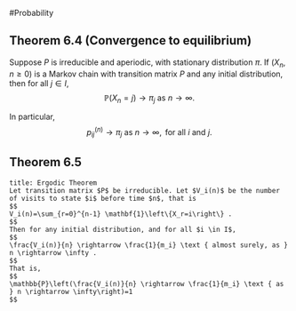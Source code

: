 #Probability 
## Theorem 6.4 (Convergence to equilibrium)
Suppose $P$ is irreducible and aperiodic, with stationary distribution $\pi$. If $\left(X_n, n \geq 0\right)$ is a Markov chain with transition matrix $P$ and any initial distribution, then for all $j \in I$,
$$
\mathbb{P}\left(X_n=j\right) \rightarrow \pi_j \text { as } n \rightarrow \infty .
$$

In particular,
$$
p_{i j}^{(n)} \rightarrow \pi_j \text { as } n \rightarrow \infty, \text { for all } i \text { and } j \text {. }
$$
## Theorem 6.5
```ad-theorem
title: Ergodic Theorem
Let transition matrix $P$ be irreducible. Let $V_i(n)$ be the number of visits to state $i$ before time $n$, that is
$$
V_i(n)=\sum_{r=0}^{n-1} \mathbf{1}\left\{X_r=i\right\} .
$$
Then for any initial distribution, and for all $i \in I$,
$$
\frac{V_i(n)}{n} \rightarrow \frac{1}{m_i} \text { almost surely, as } n \rightarrow \infty .
$$
That is,
$$
\mathbb{P}\left(\frac{V_i(n)}{n} \rightarrow \frac{1}{m_i} \text { as } n \rightarrow \infty\right)=1
$$
```
